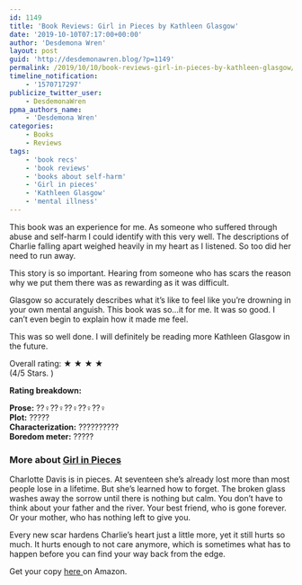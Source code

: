 ```yaml
---
id: 1149
title: 'Book Reviews: Girl in Pieces by Kathleen Glasgow'
date: '2019-10-10T07:17:00+00:00'
author: 'Desdemona Wren'
layout: post
guid: 'http://desdemonawren.blog/?p=1149'
permalink: /2019/10/10/book-reviews-girl-in-pieces-by-kathleen-glasgow/
timeline_notification:
    - '1570717297'
publicize_twitter_user:
    - DesdemonaWren
ppma_authors_name:
    - 'Desdemona Wren'
categories:
    - Books
    - Reviews
tags:
    - 'book recs'
    - 'book reviews'
    - 'books about self-harm'
    - 'Girl in pieces'
    - 'Kathleen Glasgow'
    - 'mental illness'
---
```


This book was an experience for me. As someone who suffered through abuse and self-harm I could identify with this very well. The descriptions of Charlie falling apart weighed heavily in my heart as I listened. So too did her need to run away.

This story is so important. Hearing from someone who has scars the reason why we put them there was as rewarding as it was difficult.

Glasgow so accurately describes what it’s like to feel like you’re drowning in your own mental anguish. This book was so…it for me. It was so good. I can’t even begin to explain how it made me feel.

This was so well done. I will definitely be reading more Kathleen Glasgow in the future.

Overall rating: ★ ★ ★ ★   
(4/5 Stars. )

**Rating breakdown:**

**Prose:** ??‍♀️??‍♀️??‍♀️??‍♀️??‍♀️   
**Plot:** ?????   
**Characterization:** ??????????   
**Boredom meter:** ?????

### More about [Girl in Pieces](https://www.amazon.com/gp/product/1101934743/ref=as_li_qf_asin_il_tl?ie=UTF8&tag=myblog7709-20&creative=9325&linkCode=as2&creativeASIN=1101934743&linkId=bc10019de5ffcdf740037736a8122fa1) 

Charlotte Davis is in pieces. At seventeen she’s already lost more than most people lose in a lifetime. But she’s learned how to forget. The broken glass washes away the sorrow until there is nothing but calm. You don’t have to think about your father and the river. Your best friend, who is gone forever. Or your mother, who has nothing left to give you.

Every new scar hardens Charlie’s heart just a little more, yet it still hurts so much. It hurts enough to not care anymore, which is sometimes what has to happen before you can find your way back from the edge.

Get your copy [here ](https://www.amazon.com/gp/product/1101934743/ref=as_li_qf_asin_il_tl?ie=UTF8&tag=myblog7709-20&creative=9325&linkCode=as2&creativeASIN=1101934743&linkId=bc10019de5ffcdf740037736a8122fa1)on Amazon.